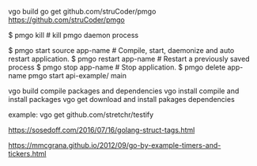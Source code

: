 vgo build
go get github.com/struCoder/pmgo
https://github.com/struCoder/pmgo

\$ pmgo kill # kill pmgo daemon process

$ pmgo start source app-name                                 # Compile, start, daemonize and auto  restart application.
$ pmgo restart app-name # Restart a previously saved process
$ pmgo stop app-name                                         # Stop application.
$ pmgo delete app-name
pmgo start api-example/ main

vgo build compile packages and dependencies
vgo install compile and install packages
vgo get download and install pakages dependencies

example:
vgo get github.com/stretchr/testify

https://sosedoff.com/2016/07/16/golang-struct-tags.html

https://mmcgrana.github.io/2012/09/go-by-example-timers-and-tickers.html
